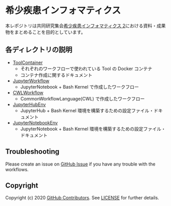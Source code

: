 # 希少疾患インフォマティクス

本レポジトリは共同研究集会[希少疾患インフォマティクス 2](https://misshie.github.io/rdinfo2020/)における資料・成果物をまとめることを目的としています。

## 各ディレクトリの説明

- [ToolContainer](https://github.com/ddbj/RareDiseaseInformatics/tree/master/ToolContainer)
  - それぞれのワークフローで使われている Tool の Docker コンテナ
  - コンテナ作成に関するドキュメント
- [JupyterWorkflow](https://github.com/ddbj/RareDiseaseInformatics/tree/master/JupyterWorkflow)
  - JupyterNotebook + Bash Kernel で作成したワークフロー
- [CWLWorkflow](https://github.com/ddbj/RareDiseaseInformatics/tree/master/CWLWorkflow)
  - CommonWorkflowLanguage(CWL) で作成したワークフロー
- [JupyterHubEnv](https://github.com/ddbj/RareDiseaseInformatics/tree/master/JupyterHubEnv)
  - JupyterHub + Bash Kernel 環境を構築するための設定ファイル・ドキュメント
- [JupyterNotebookEnv](https://github.com/ddbj/RareDiseaseInformatics/tree/master/JupyterNotebookEnv)
  - JupyterNotebook + Bash Kernel 環境を構築するための設定ファイル・ドキュメント

## Troubleshooting

Please create an issue on [GitHub Issue](https://github.com/ddbj/RareDiseaseInformatics/issues) if you have any trouble with the workflows.

## Copyright

Copyright (c) 2020 [GitHub Contributors](https://github.com/ddbj/RareDiseaseInformatics/graphs/contributors). See [LICENSE](https://raw.githubusercontent.com/ddbj/RareDiseaseInformatics/master/LICENSE) for further details.
